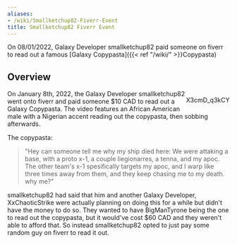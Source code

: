 ```yaml
---
aliases:
- /wiki/Smallketchup82-Fiverr-Event
title: Smallketchup82 Fiverr Event
---
```


On 08/01/2022, Galaxy Developer smallketchup82 paid someone on fiverr to read out a famous [Galaxy Copypasta]({{< ref "/wiki/" >}}Copypasta)

## Overview

<div style="float: right;">

<youtube>X3cmD_q3kCY</youtube>

</div>

On January 8th, 2022, the Galaxy Developer smallketchup82 went onto fiverr and paid someone $10 CAD to read out a Galaxy Copypasta. The video features an African American male with a Nigerian accent reading out the copypasta, then sobbing afterwards.

The copypasta:

> "Hey can someone tell me why my ship died here: We were attaking a base, with a proto x-1, a couple liegionarres, a tenna, and my apoc. The other team's x-1 spesifically targets my apoc, and I warp like three times away from them, and they keep chasing me to my death. why me?"

smallketchup82 had said that him and another Galaxy Developer, XxChaoticStrike were actually planning on doing this for a while but didn't have the money to do so. They wanted to have BigManTyrone being the one to read out the copypasta, but it would've cost $60 CAD and they weren't able to afford that. So instead smallketchup82 opted to just pay some random guy on fiverr to read it out.